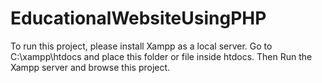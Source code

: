 # EducationalWebsiteUsingPHP
To run this project, please install Xampp as a local server.
Go to C:\xampp\htdocs and place this folder or file inside htdocs.
Then Run the Xampp server and browse this project.
